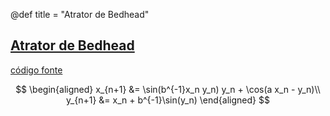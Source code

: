 @def title = "Atrator de Bedhead"

## [Atrator de Bedhead](https://softologyblog.wordpress.com/2017/03/04/2d-strange-attractors/)
[código fonte](https://editor.p5js.org/lucasvreis/sketches/Ij_NuvaDY)

$$
\begin{aligned}
    x_{n+1} &= \sin(b^{-1}x_n y_n) y_n + \cos(a x_n - y_n)\\
    y_{n+1} &= x_n + b^{-1}\sin(y_n)
\end{aligned}
$$

~~~ <iframe src="https://editor.p5js.org/lucasvreis/embed/Ij_NuvaDY" width="700" height="650"></iframe> ~~~